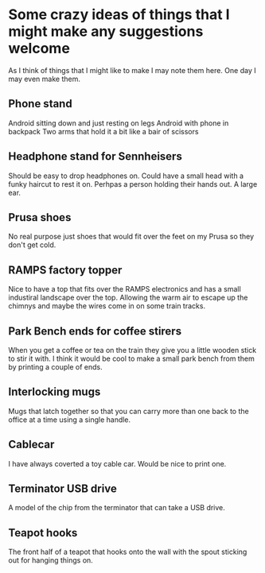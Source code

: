 Some crazy ideas of things that I might make any suggestions welcome
====================================================================

As I think of things that I might like to make I may note them here. One day I may even make them.

Phone stand
-----------
  Android sitting down and just resting on legs
  Android with phone in backpack
  Two arms that hold it a bit like a bair of scissors

Headphone stand for Sennheisers
-------------------------------
  Should be easy to drop headphones on.
  Could have a small head with a funky haircut to rest it on.
  Perhpas a person holding their hands out.
  A large ear.

Prusa shoes
-----------
  No real purpose just shoes that would fit over the feet on my Prusa so they don't get cold.

RAMPS factory topper
--------------------

Nice to have a top that fits over the RAMPS electronics and has a small industiral landscape over the top.
Allowing the warm air to escape up the chimnys and maybe the wires come in on some train tracks.

Park Bench ends for coffee stirers
----------------------------------

When you get a coffee or tea on the train they give you a little wooden stick to stir it with. I think it would be cool to make a small park bench from them by printing a couple of ends.

Interlocking mugs
-----------------

Mugs that latch together so that you can carry more than one back to the office at a time using a single handle.

Cablecar
--------

I have always coverted a toy cable car. Would be nice to print one.

Terminator USB drive
--------------------

A model of the chip from the terminator that can take a USB drive.

Teapot hooks
------------

The front half of a teapot that hooks onto the wall with the spout sticking out for hanging things on.
